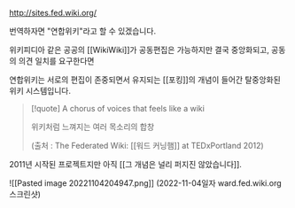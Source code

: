  http://sites.fed.wiki.org/

번역하자면 "연합위키"라고 할 수 있겠습니다.

위키피디아 같은 공공의 [[WikiWiki]]가 공동편집은 가능하지만
결국 중앙화되고, 공동의 의견 일치를 요구한다면

연합위키는 서로의 편집이 존중되면서 유지되는
[[포킹]]의 개념이 들어간 탈중앙화된 위키 시스템입니다.


> [!quote]
> A chorus of voices that feels like a wiki
> 
> 위키처럼 느껴지는 여러 목소리의 합창
> 
> (출처 : The Federated Wiki: [[워드 커닝햄]] at TEDxPortland 2012)


2011년 시작된 프로젝트지만 아직 [[그 개념은 널리 퍼지진 않았습니다]].


![[Pasted image 20221104204947.png]]
(2022-11-04일자  ward.fed.wiki.org 스크린샷)